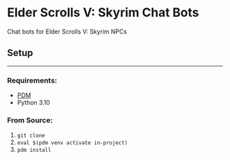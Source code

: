 # Elder Scrolls V: Skyrim Chat Bots

Chat bots for Elder Scrolls V: Skyrim NPCs


## Setup
---

### Requirements:
- [PDM](https://pdm.fming.dev/latest/)
- Python 3.10

### From Source:
1. `git clone`
2. `eval $(pdm venv activate in-project)`
3. `pdm install`